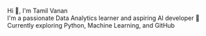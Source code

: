 Hi 👋, I'm Tamil Vanan  
I'm a passionate Data Analytics learner and aspiring AI developer 🤖  
Currently exploring Python, Machine Learning, and GitHub  
